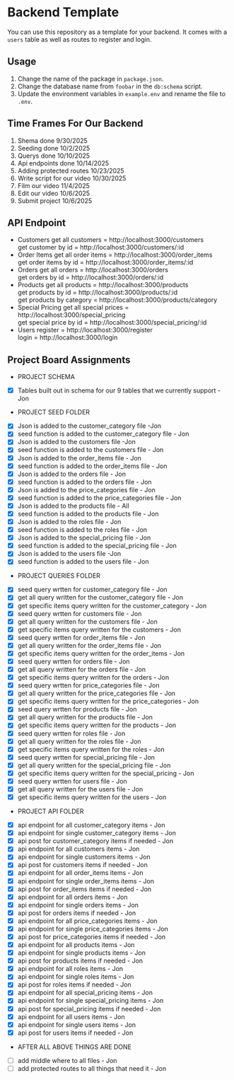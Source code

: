 # Backend Template

You can use this repository as a template for your backend. It comes with a `users` table
as well as routes to register and login.

## Usage

1. Change the name of the package in `package.json`.
2. Change the database name from `foobar` in the `db:schema` script.
3. Update the environment variables in `example.env` and rename the file to `.env`.

## Time Frames For Our Backend

1. Shema done 9/30/2025
2. Seeding done 10/2/2025
3. Querys done 10/10/2025
4. Api endpoints done 10/14/2025
5. Adding protected routes 10/23/2025
6. Write script for our video 10/30/2025
7. Film our video 11/4/2025
8. Edit our video 10/6/2025
9. Submit project 10/6/2025

## API Endpoint

- Customers
  get all customers = http://localhost:3000/customers  
  get customer by id = http://localhost:3000/customers/:id  
- Order Items
  get all order items = http://localhost:3000/order_items  
  get order items by id = http://localhost:3000/order_items/:id  
- Orders
  get all orders = http://localhost:3000/orders  
  get orders by id = http://localhost:3000/orders/:id  
- Products
  get all products = http://localhost:3000/products  
  get products by id = http://localhost:3000/products/:id  
  get products by category = http://localhost:3000/products/category  
- Special Pricing
  get all special prices = http://localhost:3000/special_pricing  
  get special price by id = http://localhost:3000/special_pricing/:id  
- Users
  register = http://localhost:3000/register  
  login = http://localhost:3000/login  

## Project Board Assignments
 - PROJECT SCHEMA
- [x] Tables built out in schema for our 9 tables that we currently support - Jon  
- PROJECT SEED FOLDER
- [x] Json is added to the customer_category file -Jon
- [x] seed function is added to the customer_category file - Jon 
- [x] Json is added to the customers file -Jon
- [x] seed function is added to the customers file - Jon
- [x] Json is added to the order_items file - Jon
- [x] seed function is added to the order_items file - Jon
- [x] Json is added to the orders file - Jon
- [x] seed function is added to the orders file - Jon
- [x] Json is added to the price_categories file - Jon
- [x] seed function is added to the price_categories file - Jon
- [x] Json is added to the products file - All
- [x] seed function is added to the products file - Jon
- [x] Json is added to the roles file - Jon
- [x] seed function is added to the roles file - Jon
- [x] Json is added to the special_pricing file - Jon
- [x] seed function is added to the special_pricing file - Jon
- [x] Json is added to the users file -Jon
- [x] seed function is added to the users file - Jon  
- PROJECT QUERIES FOLDER
- [x] seed query wrtten for customer_category file - Jon
- [x] get all query written for the customer_category file - Jon
- [x] get specific items query written for the customer_category - Jon 
- [x] seed query wrtten for customers file - Jon
- [x] get all query written for the customers file - Jon
- [x] get specific items query written for the customers - Jon 
- [x] seed query wrtten for order_items file - Jon
- [x] get all query written for the order_items file - Jon
- [x] get specific items query written for the order_items - Jon 
- [x] seed query wrtten for orders file - Jon
- [x] get all query written for the orders file - Jon
- [x] get specific items query written for the orders - Jon 
- [x] seed query wrtten for price_categories file - Jon
- [x] get all query written for the price_categories file - Jon
- [x] get specific items query written for the price_categories - Jon 
- [x] seed query wrtten for products file - Jon
- [x] get all query written for the products file - Jon
- [x] get specific items query written for the products - Jon 
- [x] seed query wrtten for roles file - Jon
- [x] get all query written for the roles file - Jon
- [x] get specific items query written for the roles - Jon 
- [x] seed query wrtten for special_pricing file - Jon
- [x] get all query written for the special_pricing file - Jon
- [x] get specific items query written for the special_pricing - Jon 
- [x] seed query wrtten for users file - Jon
- [x] get all query written for the users file - Jon
- [x] get specific items query written for the users - Jon  
- PROJECT API FOLDER
- [x]  api endpoint for all customer_category items - Jon
- [x]  api endpoint for single customer_category items - Jon
- [x]  api post for customer_category items if needed - Jon
- [x]  api endpoint for all customers items - Jon
- [x]  api endpoint for single customers items - Jon
- [x]  api post for customers items if needed - Jon
- [x]  api endpoint for all order_items items - Jon
- [x]  api endpoint for single order_items items - Jon
- [x]  api post for order_items items if needed - Jon
- [x]  api endpoint for all orders items - Jon
- [x]  api endpoint for single orders items - Jon
- [x]  api post for orders items if needed - Jon
- [x]  api endpoint for all price_categories items - Jon
- [x]  api endpoint for single price_categories items - Jon
- [x]  api post for price_categories items if needed - Jon
- [x]  api endpoint for all products items - Jon
- [x]  api endpoint for single products items - Jon
- [x]  api post for products items if needed - Jon
- [x]  api endpoint for all roles items - Jon
- [x]  api endpoint for single roles items - Jon
- [x]  api post for roles items if needed - Jon
- [x]  api endpoint for all special_pricing items - Jon
- [x]  api endpoint for single special_pricing items - Jon
- [x]  api post for special_pricing items if needed - Jon
- [x]  api endpoint for all users items - Jon
- [x]  api endpoint for single users items - Jon
- [x]  api post for users items if needed - Jon  
- AFTER ALL ABOVE THINGS ARE DONE
- [ ] add middle where to all files - Jon
- [ ] add protected routes to all things that need it - Jon
